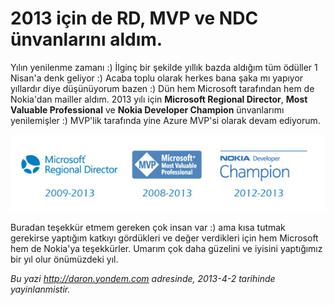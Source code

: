 # 2013 için de RD, MVP ve NDC ünvanlarını aldım. 

Yılın yenilenme zamanı :) İlginç bir şekilde yıllık bazda aldığım tüm
ödüller 1 Nisan'a denk geliyor :) Acaba toplu olarak herkes bana şaka mı
yapıyor yıllardır diye düşünüyorum bazen :) Dün hem Microsoft tarafından
hem de Nokia'dan mailler aldım. 2013 yılı için **Microsoft Regional
Director**, **Most Valuable Professional** ve **Nokia Developer
Champion** ünvanlarımı yenilemişler :) MVP'lik tarafında yine Azure
MVP'si olarak devam ediyorum.

![](../media/2013_icin_de_RD__MVP_ve_NDC_unvanlarini_aldim/logos.jpg)

Buradan teşekkür etmem gereken çok insan var :) ama kısa tutmak
gerekirse yaptığım katkıyı gördükleri ve değer verdikleri için hem
Microsoft hem de Nokia'ya teşekkürler. Umarım çok daha güzelini ve
iyisini yaptığımız bir yıl olur önümüzdeki yıl.


*Bu yazi http://daron.yondem.com adresinde, 2013-4-2 tarihinde yayinlanmistir.*